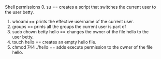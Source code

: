 Shell permissions
0. su == creates a script that switches the current user to the user betty.
1. whoami == prints the effective username of the current user.
2. groups == prints all the groups the current user is part of
3. sudo chown betty hello == changes the owner of the file hello to the user betty.
4. touch hello == creates an empty hello file.
5. chmod 744 ./hello == adds execute permission to the owner of the file hello.

